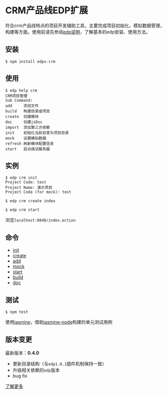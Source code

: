 # CRM产品线EDP扩展

符合crm产品线特点的项目开发辅助工具，主要完成项目初始化，模拟数据管理，构建等方面。使用前请先参阅[edp说明](https://github.com/ecomfe/edp)，了解基本的edp安装、使用方法。

## 安装

    $ npm install edpx-crm

## 使用

    $ edp help crm
    CRM项目管理
    Sub Command:
    add     添加文件
    build   构建目录或项目
    create  创建模块
    doc     创建jsDoc
    import  添加第三方依赖
    init    初始化当前目录为项目目录
    mock    设置模拟数据
    refresh 刷新模块配置信息
    start   启动调试服务器 

## 实例

    $ edp crm init
    Project Code: test
    Project Name: 演示项目
    Project Code (for mock): test

    $ edp crm create index

    $ edp crm start

浏览`localhost:8848/index.action`

## 命令

* [init](cli/crm/init.md)
* [create](cli/crm/create.md)
* [add](cli/crm/add.md)
* [mock](cli/crm/mock.md)
* [start](cli/crm/start.md)
* [build](cli/crm/build.md)
* [doc](cli/crm/doc.md)

## 测试

    $ npm test

使用[jasmine](http://pivotal.github.io/jasmine/)，借助[jasmine-node](https://github.com/mhevery/jasmine-node)构建的单元测试用例

## 版本变更

最新版本：__0.4.0__

* 更新目录结构（与`edp1.0.1`插件机制保持一致）
* 升级相关依赖的`edp`版本
* bug fix

[了解更多](doc/changelog.md)
